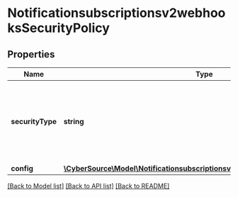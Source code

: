 # Notificationsubscriptionsv2webhooksSecurityPolicy

## Properties
Name | Type | Description | Notes
------------ | ------------- | ------------- | -------------
**securityType** | **string** | Security Policy of the client server.  Possible values: - key - oAuth - oAuth_JWT | [optional] 
**config** | [**\CyberSource\Model\Notificationsubscriptionsv2webhooksSecurityPolicyConfig**](Notificationsubscriptionsv2webhooksSecurityPolicyConfig.md) |  | [optional] 

[[Back to Model list]](../README.md#documentation-for-models) [[Back to API list]](../README.md#documentation-for-api-endpoints) [[Back to README]](../README.md)


